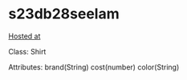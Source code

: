 # s23db28seelam
[Hosted at](https://s23db28seelam.onrender.com)

Class: Shirt

Attributes:
brand(String)
cost(number)
color(String)
